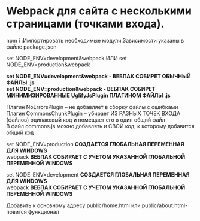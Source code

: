 # Webpack для сайта с несколькими страницами (точками входа).

npm i :Импортировать необходимые модули.Зависимости указаны в файле package.json

set NODE_ENV=development&webpack
ИЛИ
set NODE_ENV=production&webpack

**set NODE_ENV=development&webpack - ВЕБПАК СОБИРЕТ ОБЫЧНЫЙ ФАЙЛЫ .js**<br />
**set NODE_ENV=production&webpack - ВЕБПАК СОБИРЕТ МИНИМИЗИРОВАННЫЕ UglifyJsPlugin ПЛАГИНОМ ФАЙЛЫ .js**

Плагин NoErrorsPlugin – не добавляет в сборку файлы с ошибками<br />
Плагин CommonsChunkPlugin – убирает ИЗ РАЗНЫХ ТОЧЕК ВХОДА (файлов) одинаковый код и помещает его в один общий файл<br />
В файл commons.js можно добавлять и СВОЙ код, к которому добавится общий код

set NODE_ENV=production  **СОЗДАЕТСЯ ГЛОБАЛЬНАЯ ПЕРЕМЕННАЯ ДЛЯ WINDOWS**<br />
webpack **ВЕБПАК СОБИРАЕТ С УЧЕТОМ УКАЗАННОЙ ГЛОБАЛЬНОЙ ПЕРЕМЕННОЙ WINDOWS**

set NODE_ENV=development  **СОЗДАЕТСЯ ГЛОБАЛЬНАЯ ПЕРЕМЕННАЯ ДЛЯ WINDOWS**<br />
webpack **ВЕБПАК СОБИРАЕТ С УЧЕТОМ УКАЗАННОЙ ГЛОБАЛЬНОЙ ПЕРЕМЕННОЙ WINDOWS**

Добавить к основному адресу public/home.html или public/about.html- повится функционал